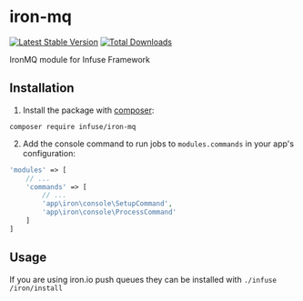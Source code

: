 iron-mq
=================

[![Latest Stable Version](https://poser.pugx.org/infuse/iron-mq/v/stable.png)](https://packagist.org/packages/infuse/iron-mq)
[![Total Downloads](https://poser.pugx.org/infuse/iron-mq/downloads.png)](https://packagist.org/packages/infuse/iron-mq)

IronMQ module for Infuse Framework

## Installation

1. Install the package with [composer](http://getcomposer.org):

```
composer require infuse/iron-mq
```

2. Add the console command to run jobs to `modules.commands` in your app's configuration:
```php
'modules' => [
	// ...
	'commands' => [
		// ...
		'app\iron\console\SetupCommand',
		'app\iron\console\ProcessCommand'
	]
]
```

## Usage

If you are using iron.io push queues they can be installed with `./infuse /iron/install`
